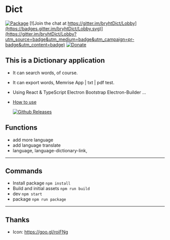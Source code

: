 # Dict 
[![Package](https://github.com/bryht/dict/workflows/Package/badge.svg)](https://github.com/bryht/dict/actions)
[![Join the chat at https://gitter.im/bryhtDict/Lobby](https://badges.gitter.im/bryhtDict/Lobby.svg)](https://gitter.im/bryhtDict/Lobby?utm_source=badge&utm_medium=badge&utm_campaign=pr-badge&utm_content=badge) 
[![Donate](https://img.shields.io/badge/Donate-PayPal-blue.svg)](https://www.paypal.me/bryht/6)
## This is a Dictionary application
- It can search words, of course.
- It can export words, Memrise App | txt | pdf test.
- Using React & TypeScript Electron Bootstrap Electron-Builder ... 
- [How to use](how-to-use.md)

  [![Github Releases](https://img.shields.io/github/downloads/bryht/Dict/total.svg?style=plastic)](https://github.com/bryht/Dict/releases/latest)

## Functions
* add more language
* add language translate
* language, language-dictionary-link, 

***
##  Commands
- Install package ```npm install```
- Build  and initial assets ```npm run build``` 
- dev ```npm start``` 
- package ```npm run package``` 

***
## Thanks
- Icon: https://goo.gl/roiFNg
